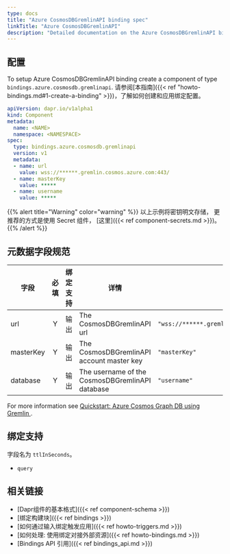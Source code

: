 ```yaml
---
type: docs
title: "Azure CosmosDBGremlinAPI binding spec"
linkTitle: "Azure CosmosDBGremlinAPI"
description: "Detailed documentation on the Azure CosmosDBGremlinAPI binding component"
---
```


## 配置

To setup Azure CosmosDBGremlinAPI binding create a component of type `bindings.azure.cosmosdb.gremlinapi`. 请参阅[本指南]({{< ref "howto-bindings.md#1-create-a-binding" >}})，了解如何创建和应用绑定配置。


```yaml
apiVersion: dapr.io/v1alpha1
kind: Component
metadata:
  name: <NAME>
  namespace: <NAMESPACE>
spec:
  type: bindings.azure.cosmosdb.gremlinapi
  version: v1
  metadata:
  - name: url
    value: wss://******.gremlin.cosmos.azure.com:443/
  - name: masterKey
    value: *****
  - name: username
    value: *****
  ```

{{% alert title="Warning" color="warning" %}}
以上示例将密钥明文存储， 更推荐的方式是使用 Secret 组件， [这里]({{< ref component-secrets.md >}})。
{{% /alert %}}

## 元数据字段规范

| 字段        | 必填 | 绑定支持 | 详情                                              | 示例                                             |
| --------- |:--:| ---- | ----------------------------------------------- | ---------------------------------------------- |
| url       | Y  | 输出   | The CosmosDBGremlinAPI url                      | `"wss://******.gremlin.cosmos.azure.com:443/"` |
| masterKey | Y  | 输出   | The CosmosDBGremlinAPI account master key       | `"masterKey"`                                  |
| database  | Y  | 输出   | The username of the CosmosDBGremlinAPI database | `"username"`                                   |

For more information see [Quickstart: Azure Cosmos Graph DB using Gremlin ](https://docs.microsoft.com/azure/cosmos-db/graph/create-graph-console).

## 绑定支持

字段名为 `ttlInSeconds`。

- `query`

## 相关链接

- [Dapr组件的基本格式]({{< ref component-schema >}})
- [绑定构建块]({{< ref bindings >}})
- [如何通过输入绑定触发应用]({{< ref howto-triggers.md >}})
- [如何处理: 使用绑定对接外部资源]({{< ref howto-bindings.md >}})
- [Bindings API 引用]({{< ref bindings_api.md >}})
